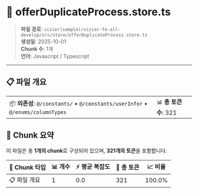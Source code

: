 # 📄 offerDuplicateProcess.store.ts

> **파일 경로**: `vizier(sample)/vizier-fe-all-develop/src/store/offerDuplicateProcess.store.ts`  
> **생성일**: 2025-10-01  
> **Chunk 수**: 1개  
> **언어**: Javascript / Typescript
---


## 📋 파일 개요

| | |
|--|--|
| 📦 **의존성**: `@/constants/` • `@/constants/userInfor` • `@/enums/columnTypes` | 📊 **총 토큰 수**: 321 |






## 🧩 Chunk 요약

이 파일은 총 **1개의 chunk**로 구성되어 있으며, **321개의 토큰**을 포함합니다.

| 🧩 Chunk 타입 | 📊 개수 | ⚡ 평균 복잡도 | 📝 총 토큰 | 📈 비율 |
|---------------|--------|-------------|----------|--------|
| 📋 파일 개요 | 1 | 0.0 | 321 | 100.0% |

